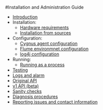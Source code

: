 #Installation and Administration Guide

* [Introduction](./introduction.md)
* Installation:
    * [Hardware requirements](./hw_requirements.md)
    * [Installation from sources](./install_from_sources.md)
* Configuration:
    * [Cygnus agent configuration](./cygnus_agent_conf.md)
    * [Flume environmnet configuration](./flume_env_conf.md)
    * [log4j configuration](./log4j_conf.md)
* Running:
    * [Running as a process](./running_as_process.md)
* [Testing](./testing.md)
* [Logs and alarm](./logs_and_alarms.md)
* [Original API](./management_interface.md)
* [v1 API (beta)](./management_interface_v1.md)
* [Sanity checks](./sanity_checks.md)
* [Diagnosis procedures](./diagnosis_procedures.md)
* [Reporting issues and contact information](./issues_and_contact.md)
